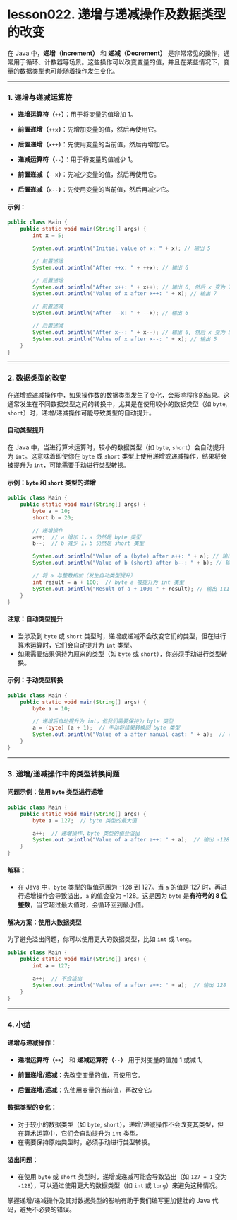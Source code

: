 # lesson022. 递增与递减操作及数据类型的改变

在 Java 中，**递增（Increment）** 和 **递减（Decrement）** 是非常常见的操作，通常用于循环、计数器等场景。这些操作可以改变变量的值，并且在某些情况下，变量的数据类型也可能随着操作发生变化。

------

### **1. 递增与递减运算符**

- **递增运算符（**`++`**）**：用于将变量的值增加 1。

- **前置递增（**`++x`**）**：先增加变量的值，然后再使用它。
- **后置递增（**`x++`**）**：先使用变量的当前值，然后再增加它。

- **递减运算符（**`--`**）**：用于将变量的值减少 1。

- **前置递减（**`--x`**）**：先减少变量的值，然后再使用它。
- **后置递减（**`x--`**）**：先使用变量的当前值，然后再减少它。

#### **示例：**

```java
public class Main {
    public static void main(String[] args) {
        int x = 5;

        System.out.println("Initial value of x: " + x); // 输出 5

        // 前置递增
        System.out.println("After ++x: " + ++x); // 输出 6

        // 后置递增
        System.out.println("After x++: " + x++); // 输出 6, 然后 x 变为 7
        System.out.println("Value of x after x++: " + x); // 输出 7

        // 前置递减
        System.out.println("After --x: " + --x); // 输出 6

        // 后置递减
        System.out.println("After x--: " + x--); // 输出 6, 然后 x 变为 5
        System.out.println("Value of x after x--: " + x); // 输出 5
    }
}
```

------

### **2. 数据类型的改变**

在递增或递减操作中，如果操作数的数据类型发生了变化，会影响程序的结果。这通常发生在不同数据类型之间的转换中，尤其是在使用较小的数据类型（如 `byte`, `short`）时，递增/递减操作可能导致类型的自动提升。

#### **自动类型提升**

在 Java 中，当进行算术运算时，较小的数据类型（如 `byte`, `short`）会自动提升为 `int`。这意味着即使你在 `byte` 或 `short` 类型上使用递增或递减操作，结果将会被提升为 `int`，可能需要手动进行类型转换。

#### **示例：**`byte` **和** `short` **类型的递增**

```java
public class Main {
    public static void main(String[] args) {
        byte a = 10;
        short b = 20;

        // 递增操作
        a++;  // a 增加 1，a 仍然是 byte 类型
        b--;  // b 减少 1，b 仍然是 short 类型

        System.out.println("Value of a (byte) after a++: " + a); // 输出 11
        System.out.println("Value of b (short) after b--: " + b); // 输出 19

        // 将 a 与整数相加（发生自动类型提升）
        int result = a + 100;  // byte a 被提升为 int 类型
        System.out.println("Result of a + 100: " + result); // 输出 111
    }
}
```

#### **注意：自动类型提升**

- 当涉及到 `byte` 或 `short` 类型时，递增或递减不会改变它们的类型，但在进行算术运算时，它们会自动提升为 `int` 类型。
- 如果需要结果保持为原来的类型（如 `byte` 或 `short`），你必须手动进行类型转换。

#### **示例：手动类型转换**

```java
public class Main {
    public static void main(String[] args) {
        byte a = 10;

        // 递增后自动提升为 int，但我们需要保持为 byte 类型
        a = (byte) (a + 1);  // 手动将结果转换回 byte 类型
        System.out.println("Value of a after manual cast: " + a);  // 输出 11
    }
}
```

------

### **3. 递增/递减操作中的类型转换问题**

#### **问题示例：使用** `byte` **类型进行递增**

```java
public class Main {
    public static void main(String[] args) {
        byte a = 127;  // byte 类型的最大值

        a++;  // 递增操作，byte 类型的值会溢出
        System.out.println("Value of a after a++: " + a);  // 输出 -128
    }
}
```

#### **解释：**

- 在 Java 中，`byte` 类型的取值范围为 -128 到 127。当 `a` 的值是 127 时，再进行递增操作会导致溢出，`a` 的值会变为 -128。这是因为 `byte` 是**有符号的 8 位整数**，当它超过最大值时，会循环回到最小值。

#### **解决方案：使用大数据类型**

为了避免溢出问题，你可以使用更大的数据类型，比如 `int` 或 `long`。

```java
public class Main {
    public static void main(String[] args) {
        int a = 127;

        a++;  // 不会溢出
        System.out.println("Value of a after a++: " + a);  // 输出 128
    }
}
```

------

### **4. 小结**

#### **递增与递减操作：**

- **递增运算符（**`++`**）** 和 **递减运算符（**`--`**）** 用于对变量的值加 1 或减 1。

- **前置递增/递减**：先改变变量的值，再使用它。
- **后置递增/递减**：先使用变量的当前值，再改变它。

#### **数据类型的变化：**

- 对于较小的数据类型（如 `byte`, `short`），递增/递减操作不会改变其类型，但在算术运算中，它们会自动提升为 `int` 类型。
- 在需要保持原始类型时，必须手动进行类型转换。

#### **溢出问题：**

- 在使用 `byte` 或 `short` 类型时，递增或递减可能会导致溢出（如 `127 + 1` 变为 `-128`），可以通过使用更大的数据类型（如 `int` 或 `long`）来避免这种情况。

掌握递增/递减操作及其对数据类型的影响有助于我们编写更加健壮的 Java 代码，避免不必要的错误。